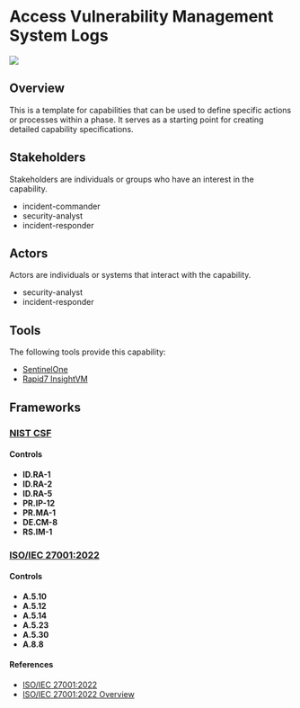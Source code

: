# Access Vulnerability Management System Logs

![](https://img.shields.io/badge/P0001-preparation-white)

## Overview

This is a template for capabilities that can be used to define specific actions or processes within a phase. It serves as a starting point for creating detailed capability specifications.

## Stakeholders
Stakeholders are individuals or groups who have an interest in the capability.

- incident-commander
- security-analyst
- incident-responder

## Actors
Actors are individuals or systems that interact with the capability.

- security-analyst
- incident-responder

## Tools
The following tools provide this capability:

- [SentinelOne](../tool/T0001/C1013.md)
- [Rapid7 InsightVM](../tool/T0004/C1013.md)

## Frameworks
### [NIST CSF](../frameworks/F0003.md)

#### Controls

- **ID.RA-1** 
- **ID.RA-2** 
- **ID.RA-5** 
- **PR.IP-12** 
- **PR.MA-1** 
- **DE.CM-8** 
- **RS.IM-1** 

### [ISO/IEC 27001:2022](../frameworks/F0002.md)

#### Controls

- **A.5.10** 
- **A.5.12** 
- **A.5.14** 
- **A.5.23** 
- **A.5.30** 
- **A.8.8** 

#### References

- [ISO/IEC 27001:2022](https://www.iso.org/standard/82875.html)
- [ISO/IEC 27001:2022 Overview](https://www.iso.org/isoiec-27001-information-security.html)